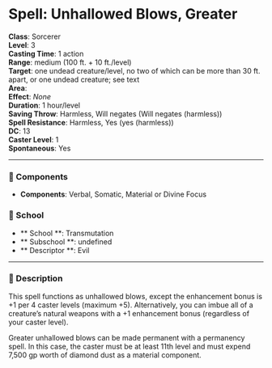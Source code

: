 
# Spell: Unhallowed Blows, Greater
**Class**: Sorcerer  
**Level**: 3  
**Casting Time**: 1 action  
**Range**: medium (100 ft. + 10 ft./level)  
**Target**: one undead creature/level, no two of which can be more than 30 ft. apart, or one undead creature; see text  
**Area**:   
**Effect**: _None_  
**Duration**: 1 hour/level  
**Saving Throw**: Harmless, Will negates (Will negates (harmless))  
**Spell Resistance**: Harmless, Yes (yes (harmless))  
**DC**: 13  
**Caster Level**: 1  
**Spontaneous**: Yes

---

### 🔮 Components
- **Components**: Verbal, Somatic, Material or Divine Focus

### 🏫 School
- ** School **: Transmutation
- ** Subschool **: undefined
- ** Descriptor **: Evil
---

### 📜 Description
This spell functions as unhallowed blows, except the enhancement bonus is +1 per 4 caster levels (maximum +5). Alternatively, you can imbue all of a creature’s natural weapons with a +1 enhancement bonus (regardless of your caster level).

Greater unhallowed blows can be made permanent with a permanency spell. In this case, the caster must be at least 11th level and must expend 7,500 gp worth of diamond dust as a material component.
